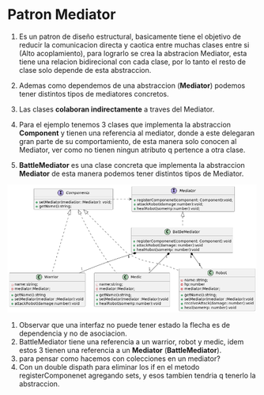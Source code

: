 # Patron Mediator 
1. Es un patron de diseño estructural, basicamente tiene el objetivo de reducir la comunicacion directa y caotica entre muchas clases entre si (Alto acoplamiento),
para lograrlo se crea la abstracion Mediator, esta tiene una relacion bidirecional con cada clase, por lo tanto el resto de clase solo depende de esta abstraccion.
1. Ademas como dependemos de una abstraccion (**Mediator**) podemos tener distintos tipos de mediatores concretos. 
1. Las clases **colaboran indirectamente** a traves del Mediator.

1. Para el ejemplo tenemos 3 clases que implementa la abstraccion **Component** y tienen una referencia al mediator, donde a este delegaran gran parte de su
comportamiento, de esta manera solo conocen al Mediator, ver  como no tienen ningun atributo q pertence a otra clase. 
1. **BattleMediator** es una clase concreta que implementa la abstraccion **Mediator** de esta manera podemos tener distintos tipos de Mediator. 
<img src="../../diagrams/Mediator/img/iteration1.png">

1. Observar que una interfaz no puede tener estado la flecha es de dependencia y no de asociacion. 
1. BattleMediator tiene una referencia a un warrior, robot y medic, idem estos 3 tienen una referencia a un **Mediator** (**BattleMediator**).  
1. para pensar como hacemos con colecciones en un mediator?  
1. Con un double dispath para eliminar los if en el metodo registerComponenet agregando sets, y esos tambien tendria q tenerlo la abstraccion. 
